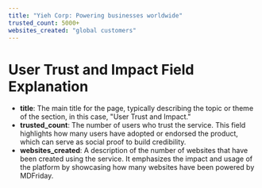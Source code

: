 ```yaml
---
title: "Yieh Corp: Powering businesses worldwide"
trusted_count: 5000+
websites_created: "global customers"
---
```


# User Trust and Impact Field Explanation

- **title**: The main title for the page, typically describing the topic or theme of the section, in this case, "User Trust and Impact."
- **trusted_count**: The number of users who trust the service. This field highlights how many users have adopted or endorsed the product, which can serve as social proof to build credibility.
- **websites_created**: A description of the number of websites that have been created using the service. It emphasizes the impact and usage of the platform by showcasing how many websites have been powered by MDFriday.
